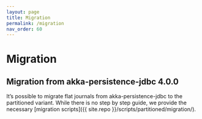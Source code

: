 ```yaml
---
layout: page
title: Migration
permalink: /migration
nav_order: 60
---
```


# Migration

## Migration from akka-persistence-jdbc 4.0.0
It’s possible to migrate flat journals from akka-persistence-jdbc to the partitioned variant. While there is no step by step guide, we provide the necessary [migration scripts]({{ site.repo }}/scripts/partitioned/migration/).
